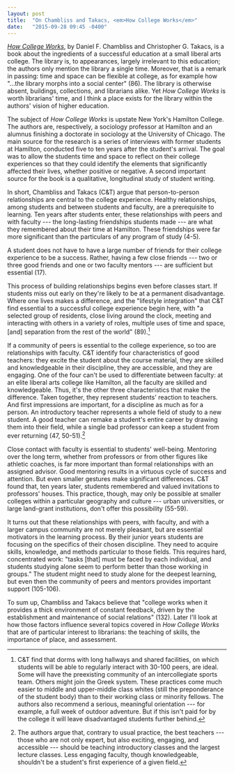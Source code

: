 ```yaml
---
layout: post
title:  "On Chambliss and Takacs, <em>How College Works</em>"
date:   "2015-09-28 09:45 -0400"
---
```

[_How College Works_](http://www.worldcat.org/title/how-college-works/oclc/840460704), by Daniel F. Chambliss and Christopher G. Takacs, is a book about the ingredients of a successful education at a small liberal arts college. The library is, to appearances, largely irrelevant to this education; the authors only mention the library a single time. Moreover, that is a remark in passing: time and space can be flexible at college, as for example how "...the library morphs into a social center" (86). The library is otherwise absent, buildings, collections, and librarians alike. Yet _How College Works_ is worth librarians' time, and I think a place exists for the library within the authors' vision of higher education.

The subject of _How College Works_ is upstate New York's Hamilton College. The authors are, respectively, a sociology professor at Hamilton and an alumnus finishing a doctorate in sociology at the University of Chicago. The main source for the research is a series of interviews with former students at Hamilton, conducted five to ten years after the student's arrival. The goal was to allow the students time and space to reflect on their college experiences so that they could identify the elements that significantly affected their lives, whether positive or negative. A second important source for the book is a qualitative, longitudinal study of student writing.

In short, Chambliss and Takacs (C&T) argue that person-to-person relationships are central to the college experience. Healthy relationships, among students and between students and faculty, are a prerequisite to learning. Ten years after students enter, these relationships with peers and with faculty --- the long-lasting friendships students made --- are what they remembered about their time at Hamilton. These friendships were far more significant than the particulars of any program of study (4-5).

A student does not have to have a large number of friends for their college experience to be a success. Rather, having a few close friends --- two or three good friends and one or two faculty mentors --- are sufficient but essential (17).

This process of building relationships begins even before classes start. If students miss out early on they're likely to be at a permanent disadvantage. Where one lives makes a difference, and the "lifestyle integration" that C&T find essential to a successful college experience begin here, with "a selected group of residents, close living around the clock, meeting and interacting with others in a variety of roles, multiple uses of time and space, [and] separation from the rest of the world" (89).[^dorms]

If a community of peers is essential to the college experience, so too are relationships with faculty. C&T identify four characteristics of good teachers: they excite the student about the course material, they are skilled and knowledgeable in their discipline, they are accessible, and they are engaging. One of the four can't be used to differentiate between faculty: at an elite liberal arts college like Hamilton, all the faculty are skilled and knowledgeable. Thus, it's the other three characteristics that make the difference. Taken together, they represent students' reaction to teachers. And first impressions are important, for a discipline as much as for a person. An introductory teacher represents a whole field of study to a new student. A good teacher can remake a student's entire career by drawing them into their field, while a single bad professor can keep a student from ever returning (47, 50-51).[^intro_courses]

Close contact with faculty is essential to students' well-being. Mentoring over the long term, whether from professors or from other figures like athletic coaches, is far more important than formal relationships with an assigned advisor. Good mentoring results in a virtuous cycle of success and attention. But even smaller gestures make significant differences. C&T found that, ten years later, students remembered and valued invitations to professors' houses. This practice, though, may only be possible at smaller colleges within a particular geography and culture --- urban universities, or large land-grant institutions, don't offer this possibility (55-59).

It turns out that these relationships with peers, with faculty, and with a larger campus community are not merely pleasant, but are essential motivators in the learning process. By their junior years students are focusing on the specifics of their chosen discipline. They need to acquire skills, knowledge, and methods particular to those fields. This requires hard, concentrated work: "tasks [that] must be faced by each individual, and students studying alone seem to perform better than those working in groups." The student might need to study alone for the deepest learning, but even then the community of peers and mentors provides important support (105-106).

To sum up, Chambliss and Takacs believe that "college works when it provides a thick environment of constant feedback, driven by the establishment and maintenance of social relations" (132). Later I'll look at how those factors influence several topics covered in _How College Works_ that are of particular interest to librarians: the teaching of skills, the importance of place, and assessment.

[^dorms]:C&T find that dorms with long hallways and shared facilities, on which students will be able to regularly interact with 30-100 peers, are ideal. Some will have the preexisting community of an intercollegiate sports team. Others might join the Greek system. These practices come much easier to middle and upper-middle class whites (still the preponderance of the student body) than to their working class or minority fellows. The authors also recommend a serious, meaningful orientation --- for example, a full week of outdoor adventure. But if this isn't paid for by the college it will leave disadvantaged students further behind.

[^intro_courses]:The authors argue that, contrary to usual practice, the best teachers --- those who are not only expert, but also exciting, engaging, and accessible --- should be teaching introductory classes and the largest lecture classes. Less engaging faculty, though knowledgeable, shouldn't be a student's first experience of a given field.

